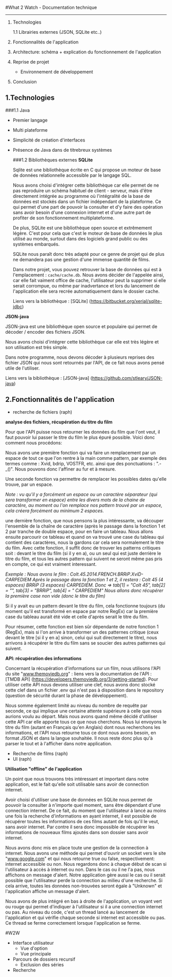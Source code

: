 #What 2 Watch - Documentation technique
***
1. Technologies

    1.1 Librairies externes (JSON, SQLite etc..)

2. Fonctionnalités de l'application

3. Architecture: schéma + explication du fonctionnement de l'application

4. Reprise de projet
    - Environnement de développement

5. Conclusion



## 1.Technologies

  ###1.1 Java
- Premier langage
- Multi plateforme
- Simplicité de création d'interfaces
- Présence de Java dans de titrebreux systèmes

  ###1.2 Bibliothèques externes
  **SQLite**

  Sqlite est une bibliothèque écrite en C qui propose un moteur de base de données relationnelle accessible par le langage SQL.

  Nous avons choisi d'intégrer cette bibliothèque car elle permet de ne pas reproduire un schéma habituel de client - serveur, mais d'être directement intégrée au programme où l'intégralité de la base de données est stockés dans un fichier indépendant de la plateforme. Ce qui permet d'une part de pouvoir la consulter et d'y faire des opération sans avoir besoin d'une connexion internet et d'une autre part de profiter de son fonctionnement multiplateforme.

  De plus, SQLite est une bibliothèque open source et extrêmement légère. C'est pour cela que c'est le moteur de base de données le plus utilisé au monde, surtout dans des logiciels grand public ou des systèmes embarqués. 

  SQLite nous paraît donc très adapté pour ce genre de projet qui de plus ne demandera pas une gestion d'une immense quantité de films.

  Dans notre projet, vous pouvez retrouver la base de données qui est à l'emplacement : `cache/cache.db`. Nous avons décider de l'appelée ainsi, car elle fait vaiment office de cache, l'utilisateur peut la supprimer si elle serait corrompue, ou même par inadvertance et lors du lancement de l'application elle sera recrée automatiquement dans le dossier cache.

  Liens vers la bibliothèque : [SQLite] (https://bitbucket.org/xerial/sqlite-jdbc)

 **JSON-java**

  JSON-java est une bibliothèque open source et populaire qui permet de décoder / encoder des fichiers JSON.

  Nous avons choisi d'intégrer cette bibliothèque car elle est très légère et son utilisation est très simple.

  Dans notre programme, nous devons décoder à plusieurs reprises des fichier JSON qui nous sont retournés par l'API, de ce fait nous avons pensé utile de l'utiliser.

  Liens vers la bibliothèque : [JSON-java] (https://github.com/stleary/JSON-java)


## 2.Fonctionnalités de l'application
- recherche de fichiers (raph)

**analyse des fichiers, récupération du titre du film**

Pour que l'API puisse nous retourner les données du film que l'ont veut, il faut pouvoir lui passer le titre du film le plus épuré possible. Voici donc comment nous procédons:

Nous avons une première fonction qui va faire un remplacement par un espace de tout ce que l'on rentre à la main comme pattern, par exemple des termes comme : Xvid, bdrip, VOSTFR, etc. ainsi que des ponctuations : ".-_()". Nous pouvons donc l'affiner au fur et à mesure.

Une seconde fonction va permettre de remplacer les possibles dates qu'elle trouve, par un espace.

*Note : vu qu'il y a forcément un espace ou un caractère séparateur (qui sera transformer en espace) entre les divers mots de la chaine de caractère, au moment ou l'on remplace nos pattern trouvé par un espace, cela créera forcément au minimum 2 espaces.*

une dernière fonction, que nous pensons la plus intéressante, va découper l'ensemble de la chaîne de caractère (après le passage dans la fonction 1 et 2 par tranche de double espace, pour en faire un tableau. Nous allons ensuite parcourir ce tableau et quand on va trouvé une case du tableau qui contient des caractères, nous la gardons car cela sera normalement le titre du film. Avec cette fonction, il suffit donc de trouver les patterns critiques soit : devant le titre du film (si il y en a), ou un seul qui est juste derrière le titre du film, et tous les autres pattern qui suivent ne seront même pas pris en compte, ce qui est vraiment interessant.

*Exemple :
Nous avons le film : Colt.45.2014.FRENCH.BRRiP.XviD-CARPEDIEM
Après le passage dans la fonction 1 et 2, il restera : Colt 45 (4 espaces) BRRiP (3 espaces) CARPEDIEM. Donc => 
tab[1] = "Colt 45", tab[2] = "", tab[3] = "BRRiP", tab[4] = " CARPEDIEM"
Nous allons donc récupérer la première case non vide (donc le titre du film)*

Si il y avait eu un pattern devant le titre du film, cela fonctionne toujours (du moment qu'il est transformé en espace par notre RegEx) car la première case du tableau aurait été vide et celle d'après serait le titre du film.

Pour résumer, cette fonction est bien sûr dépendante de notre fonction 1 (RegEx), mais si l'on arrive à transformer un des patternes critique (ceux devant le titre [si il y en a] sinon, celui qui suit directement le titre), nous arrivons à récupérer le titre du film sans se soucier des autres patternes qui suivent.

**API: récupération des informations**

Concernant la récupération d'informations sur un film, nous utilisons l'API du site "www.themoviedb.org" : liens vers la documentation de l'API : [TMDB API] (https://developers.themoviedb.org/3/getting-started).
Pour utiliser cette API nous devons utiliser une clef, nous avons donc stocké cette clef dans un fichier .env qui n'est pas à disposition dans le repository (question de sécurité durant la phase de développement). 

Nous somme également limité au niveau du nombre de requête par seconde, ce qui implique une certaine attente supérieure à celle que nous aurions voulu au départ. Mais nous avons quand même décidé d'utiliser cette API car elle apporte tous ce que nous cherchons. Nous lui envoyons le titre du film (autant en Français qu'en Anglais) dont nous recherchons les informations, et l'API nous retourne tous ce dont nous avons besoin, en format JSON et dans la langue souhaitée. Il nous reste donc plus qu'à parser le tout et à l'afficher dans notre application.

- Recherche de films (raph)
- UI (raph)

**Utilisation "offline" de l'application** 

Un point que nous trouvons très intéressant et important dans notre application, est le fait qu'elle soit utilisable sans avoir de connection internet.

Avoir choisi d'utiliser une base de données en SQLite nous permet de pouvoir la consulter à n'importe quel moment, sans être dépendant d'une connection internet. De ce fait, du moment que l'utilisateur à lancé au moins une fois la recherche d'informations en ayant internet, il est possible de récupérer toutes les informations de ces films autant de fois qu'il le veut, sans avoir internet. Par contre il sera donc impossible de récupérer les informations de nouveaux films ajoutés dans son dossier sans avoir internet.

Nous avons donc mis en place toute une gestion de la connection à internet. Nous avons une méthode qui permet d'ouvrir un socket vers le site "www.google.com" et qui nous retourne true ou false, respectivement: internet accessible ou non. Nous regardons donc à chaque début de scan si l'utilisateur à accès à internet ou non. Dans le cas ou il ne l'a pas, nous affichons on message d'alert. Notre application gère aussi le cas ou il serait possible que l'utilisateur perde la connection au milieu d'une recherche. Si cela arrive, toutes les données non-trouvées seront égale à "Unknown" et l'application affiche un message d'alert.

Nous avons de plus intégré en bas à droite de l'application, un voyant vert ou rouge qui permet d'indiquer à l'utilisateur si il a une connection internet ou pas. Au niveau du code, c'est un thread lancé au lancement de l'application et qui vérifie chaque seconde si internet est accessible ou pas. Ce thread se ferme correctement lorsque l'application se ferme.


#W2W
- Interface utilisateur
    - Vue d'option
    - Vue principale
- Parcours de dossiers recursif
    - Exclusion des séries
- Recherche
